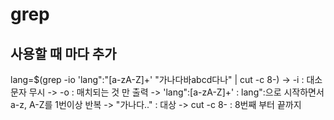 # grep
## 사용할 때 마다 추가

lang=$(grep -io 'lang":"[a-zA-Z]\+' "가나다바abcd다나" | cut -c 8-)
-> -i : 대소문자 무시
-> -o : 매치되는 것 만 출력
-> 'lang":[a-zA-Z]\+' : lang":으로 시작하면서 a-z, A-Z를 1번이상 반복
-> "가나다.." : 대상
-> cut -c 8- : 8번째 부터 끝까지
